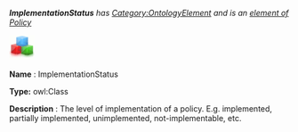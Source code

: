 ___ImplementationStatus__ 
 has
 [Category:OntologyElement](../../Category/OntologyElement "Category:OntologyElement") 
 and is an
 [element of](../../Property/ElementOf "Property:ElementOf") 
[Policy](../../Submissions/Policy "Submissions:Policy")_




  





[![Class](../images/thumb/2/27/Class.gif/45px-Class.gif)](../../Image/Class.gif "Class")


__Name__ 
 : ImplementationStatus
 



__Type:__ 
 owl:Class
 



__Description__ 
 : The level of implementation of a policy. E.g. implemented, partially implemented, unimplemented, not-implementable, etc.